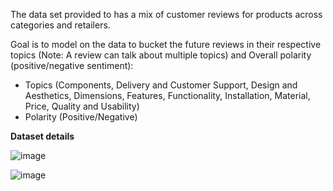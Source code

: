 The data set provided to has a mix of customer reviews for products across categories and retailers.

 
Goal is to model on the data to bucket the future reviews in their respective topics (Note: A review can talk about multiple topics) 
and Overall polarity (positive/negative sentiment): 

- Topics (Components, Delivery and Customer Support, Design and Aesthetics, Dimensions, Features, Functionality, Installation, Material, Price, Quality and Usability)
- Polarity (Positive/Negative)


**Dataset details**

![image](https://user-images.githubusercontent.com/93938450/167915189-b6f2e9b5-4bcd-4723-bf98-78f45701a6da.png)


![image](https://user-images.githubusercontent.com/93938450/167914892-a5130e8e-fc76-496d-90ab-625b2e3b423b.png)

